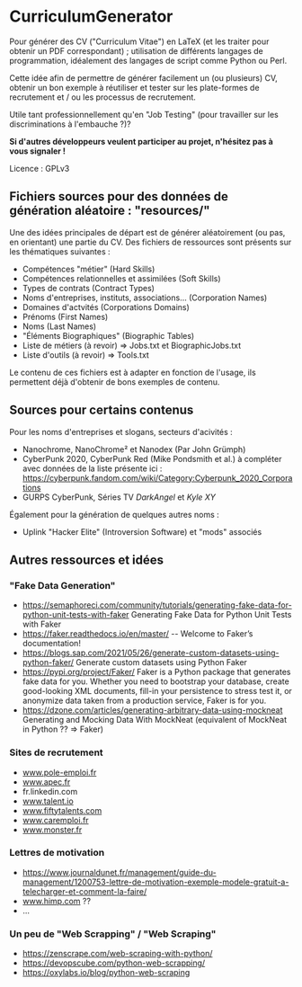 # CurriculumGenerator

Pour générer des CV ("Curriculum Vitae") en LaTeX (et les traiter pour obtenir un PDF correspondant) ; utilisation de différents langages de programmation, idéalement des langages de script comme Python ou Perl. 

Cette idée afin de permettre de générer facilement un (ou plusieurs) CV, obtenir un bon exemple à réutiliser et tester sur les plate-formes de recrutement et / ou les processus de recrutement. 

Utile tant professionnellement qu'en "Job Testing" (pour travailler sur les discriminations à l'embauche ?)? 


__Si d'autres développeurs veulent participer au projet, n'hésitez pas à vous signaler !__

Licence : GPLv3

## Fichiers sources pour des données de génération aléatoire : "resources/"

Une des idées principales de départ est de générer aléatoirement (ou pas, en orientant) une partie du CV. Des fichiers de ressources sont présents sur les thématiques suivantes : 

* Compétences "métier" (Hard Skills)
* Compétences relationnelles et assimilées (Soft Skills)
* Types de contrats (Contract Types)
* Noms d'entreprises, instituts, associations... (Corporation Names)
* Domaines d'actvités (Corporations Domains)
* Prénoms (First Names)
* Noms (Last Names)
* "Éléments Biographiques"  (Biographic Tables)
* Liste de métiers (à revoir) => Jobs.txt et BiographicJobs.txt
* Liste d'outils (à revoir) => Tools.txt



Le contenu de ces fichiers est à adapter en fonction de l'usage, ils permettent déjà d'obtenir de bons exemples de contenu. 

## Sources pour certains contenus

Pour les noms d'entreprises et slogans, secteurs d'acivités : 
* Nanochrome, NanoChrome² et Nanodex (Par John Grümph)
* CyberPunk 2020, CyberPunk Red (Mike Pondsmith et al.) à compléter avec données de la liste présente ici : https://cyberpunk.fandom.com/wiki/Category:Cyberpunk_2020_Corporations
* GURPS CyberPunk, Séries TV *DarkAngel* et *Kyle XY*

Également pour la génération de quelques autres noms : 
* Uplink "Hacker Elite" (Introversion Software) et "mods" associés

## Autres ressources et idées

### "Fake Data Generation"

  * https://semaphoreci.com/community/tutorials/generating-fake-data-for-python-unit-tests-with-faker Generating Fake Data for Python Unit Tests with Faker
  * https://faker.readthedocs.io/en/master/ -- Welcome to Faker’s documentation!
  * https://blogs.sap.com/2021/05/26/generate-custom-datasets-using-python-faker/ Generate custom datasets using Python Faker
  * https://pypi.org/project/Faker/ Faker is a Python package that generates fake data for you. Whether you need to bootstrap your database, create good-looking XML documents, fill-in your persistence to stress test it, or anonymize data taken from a production service, Faker is for you.
  * https://dzone.com/articles/generating-arbitrary-data-using-mockneat Generating and Mocking Data With MockNeat (equivalent of MockNeat in Python ?? => Faker)

### Sites de recrutement 

* www.pole-emploi.fr
* www.apec.fr
* fr.linkedin.com
* www.talent.io
* www.fiftytalents.com
* www.caremploi.fr
* www.monster.fr

### Lettres de motivation

* https://www.journaldunet.fr/management/guide-du-management/1200753-lettre-de-motivation-exemple-modele-gratuit-a-telecharger-et-comment-la-faire/
* www.himp.com ??
* ...

### Un peu de "Web Scrapping" / "Web Scraping"

 * https://zenscrape.com/web-scraping-with-python/
 * https://devopscube.com/python-web-scrapping/
 * https://oxylabs.io/blog/python-web-scraping

